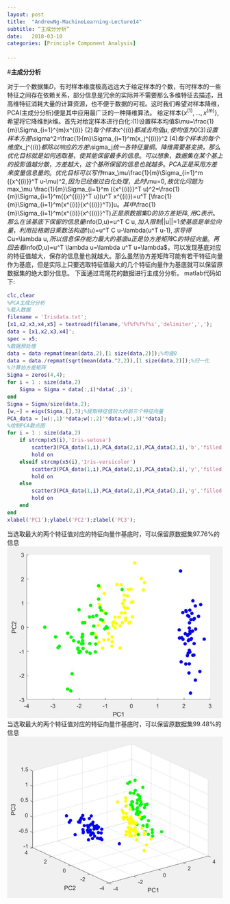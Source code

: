 ```yaml
---
layout: post
title:  "AndrewNg-MachineLearning-Lecture14"
subtitle: “主成分分析”
date:   2018-03-10
categories: [Principle Component Analysis]

---
```

<script type="text/x-mathjax-config"> MathJax.Hub.Config({ tex2jax: {inlineMath: [['$','$'],['\\(','\\)']]} }); </script> <script type="text/javascript" async src="https://cdn.mathjax.org/mathjax/latest/MathJax.js?config=TeX-MML-AM_CHTML"> </script>

#**主成分分析**

对于一个数据集$D$，有时样本维度极高远远大于给定样本的个数，有时样本的一些特征之间存在依赖关系，部分信息是冗余的实际并不需要那么多维特征去描述，且高维特征消耗大量的计算资源，也不便于数据的可视。这时我们希望对样本降维，PCA(主成分分析)便是其中应用最广泛的一种降维算法。
给定样本$\lbrace x^{(1)},\dots,x^{(m)} \rbrace$,希望将它降维到$k$维。首先对给定样本进行白化:(1)设置样本均值$\mu=\frac{1}{m}\Sigma_{i=1}^{m}x^{(i)} $(2)每个样本$x^{(i)}$都减去均值\mu,使均值为0(3)设置样本方差$\sigma^2=\frac{1}{m}\Sigma_{i=1}^m(x_j^{(i)})^2 $(4)每个样本的每个维度$x_j^{(i)}$都除以响应的方差$\sigma_j$统一各特征量纲。
降维需要基变换，那么优化目标就是如何选取基，使其能保留最多的信息。可以想象，数据集在某个基上的投影值越分散，方差越大，这个基所保留的信息也就越多。PCA正是采用方差来度量信息量的。优化目标可以写作$max_\mu\frac{1}{m}\Sigma_{i=1}^m ({x^{(i)}}^T u-\mu)^2$,因为已经做过白化处理，此时$\mu=0$,故优化问题为$max_\mu \frac{1}{m}\Sigma_{i=1}^m ({x^{(i)}}^T u)^2=\frac{1}{m}\Sigma_{i=1}^m({x^{(i)}}^T u)(u^T x^{(i)})=u^T [\frac{1}{m}\Sigma_{i=1}^m(x^{(i)}{x^{(i)}}^T)]u$。其中$\frac{1}{m}\Sigma_{i=1}^m(x^{(i)}{x^{(i)}}^T)$正是原数据集$D$的协方差矩阵,用$C$表示。那么在该基底下保留的信息量$info(D,u)=u^T C u$,加入限制$||u||=1$使基底是单位向量，利用拉格朗日乘数法构造$f(u)=u^T C u-\lambda(u^T u-1)$,求导得$Cu=\lambda u$,所以信息保存能力最大的基底$u$正是协方差矩阵$C$的特征向量。再回去看$info(D,u)=u^T \lambda u=\lambda u^T u=\lambda$，可以发现基底对应的特征值越大，保存的信息量也就越大。那么虽然协方差矩阵可能有若干特征向量作为基底，但是实际上只要选取特征值最大的几个特征向量作为基底就可以保留原数据集的绝大部分信息。
下面通过鸢尾花的数据进行主成分分析。
matlab代码如下:
```matlab
clc,clear
%PCA主成分分析
%载入数据
filename = 'Irisdata.txt';
[x1,x2,x3,x4,x5] = textread(filename,'%f%f%f%f%s','delimiter',',');
data = [x1,x2,x3,x4]';
spec = x5;
%数据预处理
data = data-repmat(mean(data,2),[1 size(data,2)]);%均值0
data = data./repmat(sqrt(mean(data.^2,2)),[1 size(data,2)]);%归一化
%计算协方差矩阵
Sigma = zeros(4,4);
for i = 1 : size(data,2)
    Sigma = Sigma + data(:,i)*data(:,i)';
end
Sigma = Sigma/size(data,2);
[w,~] = eigs(Sigma,[],3);%提取特征值较大的前三个特征向量
PCA_data = [w(:,1)'*data;w(:,2)'*data;w(:,3)'*data];
%绘制PCA散点图
for i = 1 : size(data,2)
    if strcmp(x5(i),'Iris-setosa')
        scatter3(PCA_data(1,i),PCA_data(2,i),PCA_data(3,i),'b','filled');
        hold on
    elseif strcmp(x5(i),'Iris-versicolor')
        scatter3(PCA_data(1,i),PCA_data(2,i),PCA_data(3,i),'y','filled');
        hold on
    else
        scatter3(PCA_data(1,i),PCA_data(2,i),PCA_data(3,i),'g','filled');
        hold on
    end
end
xlabel('PC1');ylabel('PC2');zlabel('PC3');
```
当选取最大的两个特征值对应的特征向量作基底时，可以保留原数据集97.76%的信息
![](https://raw.githubusercontent.com/NjuOwen/NjuOwen.github.io/master/img/2018-03-10-AndrewNg-MachineLearning-lec14/PCA_2D.JPG)
当选取最大的两个特征值对应的特征向量作基底时，可以保留原数据集99.48%的信息
![](https://raw.githubusercontent.com/NjuOwen/NjuOwen.github.io/master/img/2018-03-10-AndrewNg-MachineLearning-lec14/PCA_3D.JPG)
